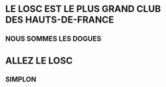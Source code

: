 # LE LOSC EST LE PLUS GRAND CLUB DES HAUTS-DE-FRANCE
## NOUS SOMMES LES DOGUES
# ALLEZ LE LOSC
## SIMPLON
